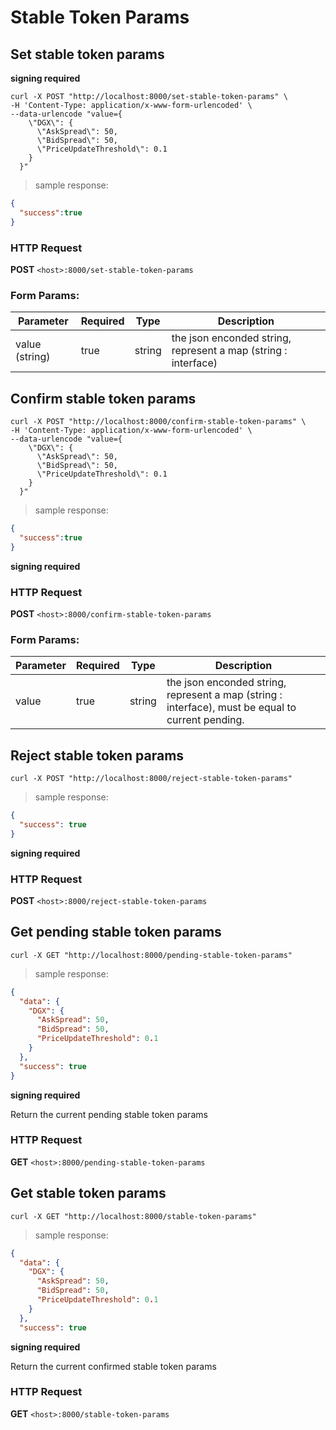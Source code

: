 # Stable Token Params

## Set stable token params

**signing required**

```shell
curl -X POST "http://localhost:8000/set-stable-token-params" \
-H 'Content-Type: application/x-www-form-urlencoded' \
--data-urlencode "value={
    \"DGX\": {
      \"AskSpread\": 50,
      \"BidSpread\": 50,
      \"PriceUpdateThreshold\": 0.1
    }
  }"
```

> sample response:

```json
{
  "success":true
}
```

### HTTP Request

**POST**
`<host>:8000/set-stable-token-params`

### Form Params:

Parameter | Required | Type | Description
--------- | -------- | ---- | -----------
value (string) | true | string | the json enconded string, represent a map (string : interface)

## Confirm stable token params

```shell
curl -X POST "http://localhost:8000/confirm-stable-token-params" \
-H 'Content-Type: application/x-www-form-urlencoded' \
--data-urlencode "value={
    \"DGX\": {
      \"AskSpread\": 50,
      \"BidSpread\": 50,
      \"PriceUpdateThreshold\": 0.1
    }
  }"
```

> sample response:

```json
{
  "success":true
}
```

**signing required**

### HTTP Request

**POST**
`<host>:8000/confirm-stable-token-params`

### Form Params:

Parameter | Required | Type | Description
--------- | -------- | ---- | -----------
value | true | string | the json enconded string, represent a map (string : interface), must be equal to current pending.

## Reject stable token params

```shell
curl -X POST "http://localhost:8000/reject-stable-token-params"
```

> sample response:

```json
{
  "success": true
}
```

**signing required**

### HTTP Request

**POST**
`<host>:8000/reject-stable-token-params`

## Get pending stable token params

```shell
curl -X GET "http://localhost:8000/pending-stable-token-params"
```
 
> sample response:

```json
{
  "data": {
    "DGX": {
      "AskSpread": 50,
      "BidSpread": 50,
      "PriceUpdateThreshold": 0.1
    }
  },
  "success": true
}
```

**signing required**

Return the current pending stable token params

### HTTP Request

**GET**
`<host>:8000/pending-stable-token-params`

## Get stable token params

```shell
curl -X GET "http://localhost:8000/stable-token-params"
```
 
> sample response:

```json
{
  "data": {
    "DGX": {
      "AskSpread": 50,
      "BidSpread": 50,
      "PriceUpdateThreshold": 0.1
    }
  },
  "success": true

```

**signing required**

Return the current confirmed stable token params

### HTTP Request

**GET**
`<host>:8000/stable-token-params`